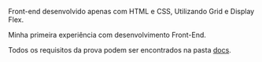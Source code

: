Front-end desenvolvido apenas com HTML e CSS, Utilizando Grid e Display Flex.

Minha primeira experiência com desenvolvimento Front-End.

Todos os requisitos da prova podem ser encontrados na pasta [docs](https://github.com/chireia/chireia.github.io/tree/master/docs).
